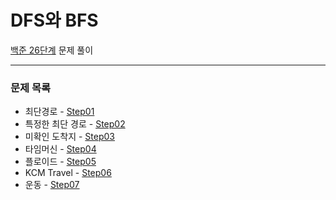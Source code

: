 # DFS와 BFS
[백준 26단계](https://www.acmicpc.net/step/26) 문제 풀이

---

### 문제 목록

- 최단경로 - [Step01](https://github.com/StudyForCoding/BEAKJOON/tree/master/26_ShortestPath/Step01/README.md)
- 특정한 최단 경로 - [Step02](https://github.com/StudyForCoding/BEAKJOON/tree/master/26_ShortestPath/Step02/README.md)
- 미확인 도착지 - [Step03](https://github.com/StudyForCoding/BEAKJOON/tree/master/26_ShortestPath/Step03/README.md)
- 타임머신 - [Step04](https://github.com/StudyForCoding/BEAKJOON/tree/master/26_ShortestPath/Step04/README.md)
- 플로이드 - [Step05](https://github.com/StudyForCoding/BEAKJOON/tree/master/26_ShortestPath/Step05/README.md)
- KCM Travel - [Step06](https://github.com/StudyForCoding/BEAKJOON/tree/master/26_ShortestPath/Step06/README.md)
- 운동 - [Step07](https://github.com/StudyForCoding/BEAKJOON/tree/master/26_ShortestPath/Step07/README.md)
